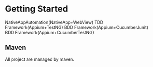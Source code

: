 # Getting Started
NativeAppAutomation(NativeApp+WebView)
TDD Framework(Appium+TestNG)
BDD Framework(Appium+CucumberJunit)
BDD Framework(Appium+CucumberTestNG)

## Maven
All project are managed by maven.

